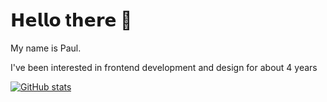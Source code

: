 # 𝗛𝗲𝗹𝗹𝗼 t𝗵𝗲𝗿𝗲 👋

My name is Paul.

I've been interested in frontend development and design for about 4 years

[![GitHub stats](https://github-readme-stats.vercel.app/api/top-langs/?username=paulhorstmann&layout=compact)](https://github.com/anuraghazra/github-readme-stats)
